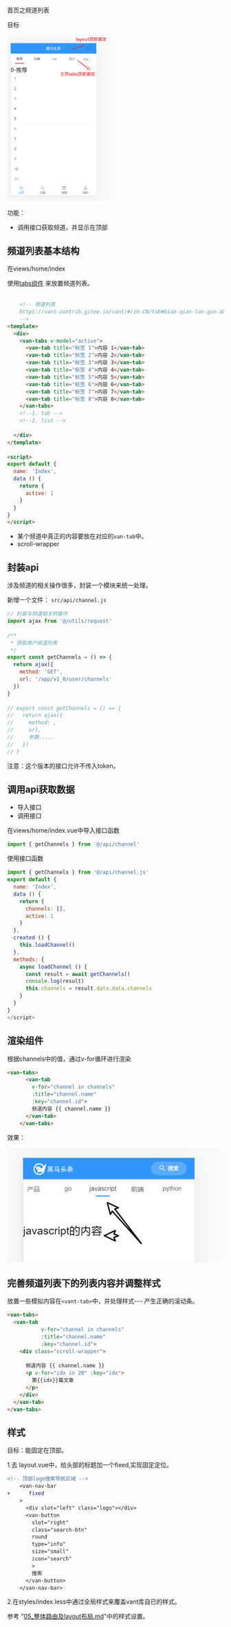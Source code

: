 首页之频道列表

目标

<img src="asset/image-20200410163306376.png" alt="image-20200410163306376" style="zoom:50%;" />



功能：

- 调用接口获取频道，并显示在顶部

## 频道列表基本结构

在views/home/index

使用[tabs组件](https://youzan.github.io/vant/#/zh-CN/tab#hua-dong-qie-huan) 来放置频道列表。

```html

    <!-- 频道列表
    https://vant-contrib.gitee.io/vant/#/zh-CN/tab#biao-qian-lan-gun-dong
    -->
<template>
  <div>
    <van-tabs v-model="active">
      <van-tab title="标签 1">内容 1</van-tab>
      <van-tab title="标签 2">内容 2</van-tab>
      <van-tab title="标签 3">内容 3</van-tab>
      <van-tab title="标签 4">内容 4</van-tab>
      <van-tab title="标签 5">内容 5</van-tab>
      <van-tab title="标签 6">内容 6</van-tab>
      <van-tab title="标签 7">内容 7</van-tab>
      <van-tab title="标签 8">内容 8</van-tab>
    </van-tabs>
    <!--1. tab -->
    <!--2. list -->

  </div>
</template>

<script>
export default {
  name: 'Index',
  data () {
    return {
      active: 1
    }
  }
}
</script>

```

- 某个频道中真正的内容要放在对应的`van-tab`中。
- scroll-wrapper 



## 封装api

涉及频道的相关操作很多，封装一个模块来统一处理。

新增一个文件： `src/api/channel.js`

```js
// 封装与频道相关的操作
import ajax from '@/utils/request'

/**
 * 获取用户频道列表
 */
export const getChannels = () => {
  return ajax({
    method: 'GET',
    url: '/app/v1_0/user/channels'
  })
}

// export const getChannels = () => {
//   return ajax({
//     method: ,
//     url,
//     参数.....
//   })
// }

```

注意：这个版本的接口允许不传入token。

## 调用api获取数据

- 导入接口
- 调用接口

在views/home/index.vue中导入接口函数

```js
import { getChannels } from '@/api/channel'
```

使用接口函数 

```js
import { getChannels } from '@/api/channel.js'
export default {
  name: 'Index',
  data () {
    return {
      channels: [],
      active: 1
    }
  },
  created () {
    this.loadChannel()
  },
  methods: {
    async loadChannel () {
      const result = await getChannels()
      console.log(result)
      this.channels = result.data.data.channels
    }
  }
}
</script>
```

## 渲染组件

根据channels中的值，通过v-for循环进行渲染

```html
<van-tabs>
      <van-tab
        v-for="channel in channels"
        :title="channel.name"
        :key="channel.id">
        频道内容 {{ channel.name }}
      </van-tab>
    </van-tabs>
```

效果：

![image-20200707104853206](asset/image-20200707104853206.png)

## 完善频道列表下的列表内容并调整样式

放置一些模拟内容在`<vant-tab>`中，并处理样式--- 产生正确的滚动条。



```html
<van-tabs>
  <van-tab
           v-for="channel in channels"
           :title="channel.name"
           :key="channel.id">
    <div class="scroll-wrapper">

      频道内容 {{ channel.name }}
      <p v-for="idx in 20" :key="idx">
        第{{idx}}篇文章
      </p>
    </div>
  </van-tab>
</van-tabs>
```



## 样式

目标：能固定在顶部。

1.去 layout.vue中，给头部的标题加一个fixed,实现固定定位。

```diff
<!-- 顶部logo搜索导航区域 -->
    <van-nav-bar
+      fixed
    >
      <div slot="left" class="logo"></div>
      <van-button
        slot="right"
        class="search-btn"
        round
        type="info"
        size="small"
        icon="search"
        >
        搜索
      </van-button>
    </van-nav-bar>
```

2.在styles/index.less中通过全局样式来覆盖vant库自已的样式。

参考 "[05_整体路由及layout布局.md]()"中的样式设置。







